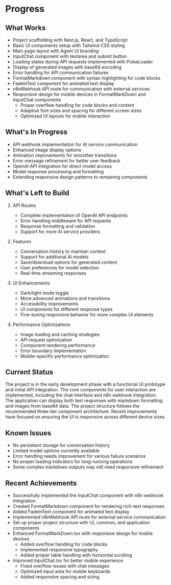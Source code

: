 # Progress

## What Works

- Project scaffolding with Next.js, React, and TypeScript
- Basic UI components setup with Tailwind CSS styling
- Main page layout with Agent UI branding
- InputChat component with textarea and submit button
- Loading states during API requests implemented with PulseLoader
- Display of generated images with base64 encoding
- Error handling for API communication failures
- FormatMarkdown component with syntax highlighting for code blocks
- FadeInText component for animated text display
- n8nWebhook API route for communication with external services
- Responsive design for mobile devices in FormatMarkDown and InputChat components
  - Proper overflow handling for code blocks and content
  - Adaptive font sizes and spacing for different screen sizes
  - Optimized UI layouts for mobile interaction

## What's In Progress

- API webhook implementation for AI service communication
- Enhanced image display options
- Animation improvements for smoother transitions
- Error message refinement for better user feedback
- OpenAI API integration for direct model access
- Model response processing and formatting
- Extending responsive design patterns to remaining components

## What's Left to Build

1. API Routes

   - Complete implementation of OpenAI API endpoints
   - Error handling middleware for API requests
   - Response formatting and validation
   - Support for more AI service providers

2. Features

   - Conversation history to maintain context
   - Support for additional AI models
   - Save/download options for generated content
   - User preferences for model selection
   - Real-time streaming responses

3. UI Enhancements

   - Dark/light mode toggle
   - More advanced animations and transitions
   - Accessibility improvements
   - UI components for different response types
   - Fine-tuning responsive behavior for more complex UI elements

4. Performance Optimizations
   - Image loading and caching strategies
   - API request optimization
   - Component rendering performance
   - Error boundary implementation
   - Mobile-specific performance optimization

## Current Status

The project is in the early development phase with a functional UI prototype and initial API integration. The core components for user interaction are implemented, including the chat interface and n8n webhook integration. The application can display both text responses with markdown formatting and images from base64 data. The project structure follows the recommended three-tier component architecture. Recent improvements have focused on ensuring the UI is responsive across different device sizes.

## Known Issues

- No persistent storage for conversation history
- Limited model options currently available
- Error handling needs improvement for various failure scenarios
- No proper loading indicators for long-running operations
- Some complex markdown outputs may still need responsive refinement

## Recent Achievements

- Successfully implemented the InputChat component with n8n webhook integration
- Created FormatMarkdown component for rendering rich-text responses
- Added FadeInText component for animated text display
- Implemented n8nWebhook API route for external service communication
- Set up proper project structure with UI, common, and application components
- Enhanced FormatMarkDown.tsx with responsive design for mobile devices
  - Added overflow handling for code blocks
  - Implemented responsive typography
  - Added proper table handling with horizontal scrolling
- Improved InputChat.tsx for better mobile experience
  - Fixed overflow issues with chat messages
  - Optimized input area for mobile keyboards
  - Added responsive spacing and sizing
